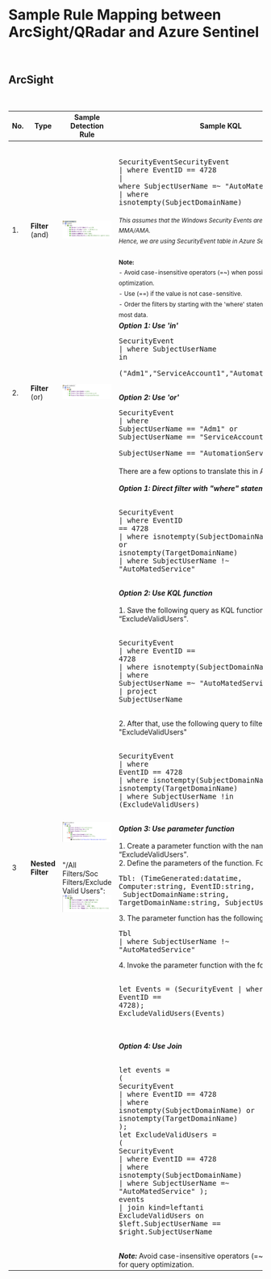 <h1>Sample Rule Mapping between ArcSight/QRadar and Azure Sentinel</h1>
<br />
<h2>ArcSight</h2>
<br />

| No. 	| Type         	| Sample Detection Rule                       	| Sample KQL 	| Reference      	|
|-----	|--------------	|---------------------------------------------	|------------	|----------------	|
| 1.   	| **Filter** (and) 	| <img src="media/caf5e11a5e0d7ed6dcc675c0caaaf7aa.png"> 	| <br><pre>SecurityEventSecurityEvent<br>\| where EventID == 4728<br>\| where SubjectUserName =~ "AutoMatedService"<br>\| where isnotempty(SubjectDomainName)</pre><sub> *This assumes that the Windows Security Events are collected via MMA/AMA.<br> Hence, we are using SecurityEvent table in Azure Sentinel.*<br><br>**Note:** <br> - Avoid case-insensitive operators (=~) when possible for query optimization. <br> - Use (==) if the value is not case-sensitive.<br> - Order the filters by starting with the 'where' statement that filter out the most data.</sub> | <sub> [String Operators](https://docs.microsoft.com/en-us/azure/data-explorer/kusto/query/datatypes-string-operators#operators-on-strings)<br/>[Numerical Operators](https://docs.microsoft.com/en-us/azure/data-explorer/kusto/query/numoperators)<br/>[ago](https://docs.microsoft.com/en-us/azure/data-explorer/kusto/query/agofunction)<br/>[Datetime/timespan arithmetric](https://docs.microsoft.com/en-us/azure/data-explorer/kusto/query/datetime-timespan-arithmetic)<br/>[between](https://docs.microsoft.com/en-us/azure/data-explorer/kusto/query/betweenoperator)<br/>[now](https://docs.microsoft.com/en-us/azure/data-explorer/kusto/query/nowfunction)<br/> [parse](https://docs.microsoft.com/en-us/azure/data-explorer/kusto/query/parseoperator)<br/>[extract](https://docs.microsoft.com/en-us/azure/data-explorer/kusto/query/extractfunction)<br/>[parse_json](https://docs.microsoft.com/en-us/azure/data-explorer/kusto/query/parsejsonfunction)<br/>[parse_csv](https://docs.microsoft.com/en-us/azure/data-explorer/kusto/query/parsecsvfunction)<br/>[parse_path](https://docs.microsoft.com/en-us/azure/data-explorer/kusto/query/parsepathfunction)<br/>[parse_url](https://docs.microsoft.com/en-us/azure/data-explorer/kusto/query/parseurlfunction) </sub>	
| 2.    | **Filter** (or)   | <img src="media/cf7c4ef2bf29e136988353de1355bec2.png">  |***Option 1: Use 'in'***<br><pre>SecurityEvent<br>\| where SubjectUserName in<br> ("Adm1","ServiceAccount1","AutomationServices")</pre><br>***Option 2: Use 'or'***<br><pre>SecurityEvent<br>\| where SubjectUserName == "Adm1" or <br>SubjectUserName == "ServiceAccount1" or <br>SubjectUserName == "AutomationServices"</pre> | <sub> [String Operators](https://docs.microsoft.com/en-us/azure/data-explorer/kusto/query/datatypes-string-operators#operators-on-strings)<br/>[in](https://docs.microsoft.com/en-us/azure/data-explorer/kusto/query/inoperator) </sub> 
| 3   | **Nested Filter**  |  ![](media/e287eb056812ee240fe572a28d809393.png)<br/><br/><br/>"/All Filters/Soc Filters/Exclude Valid Users":  ![](media/86656cdcececce6b6c45d4db3f8b15e1.png) | There are a few options to translate this in Azure Sentinel:<br/><br/>***Option 1: Direct filter with "where" statement***<br/><br/><pre>SecurityEvent<br/>\| where EventID == 4728 <br/>\| where isnotempty(SubjectDomainName) <br/>or isnotempty(TargetDomainName) <br/>\| where SubjectUserName !\~ "AutoMatedService"</pre><br/>***Option 2: Use KQL function***<br/><br/>  1. Save the following query as KQL function with the alias of “ExcludeValidUsers”.<br/><br/><pre>SecurityEvent<br/>\| where EventID == 4728<br/>\| where isnotempty(SubjectDomainName)<br/>\| where SubjectUserName =\~ "AutoMatedService"<br/>\| project SubjectUserName</pre><br/>  2. After that, use the following query to filter "ExcludeValidUsers"<br/><br/><pre>SecurityEvent<br/>\| where EventID == 4728<br/>\| where isnotempty(SubjectDomainName) or isnotempty(TargetDomainName)<br/>\| where SubjectUserName !in (ExcludeValidUsers)</pre><br/>***Option 3: Use parameter function***<br/><br/> 1. Create a parameter function with the name and alias of “ExcludeValidUsers”.<br/>  2. Define the parameters of the function. For example,<br/><pre>Tbl: (TimeGenerated:datatime, Computer:string, EventID:string,<br> SubjectDomainName:string, TargetDomainName:string, SubjectUserName:string)</pre>  3. The parameter function has the following query:<pre>Tbl<br/>\| where SubjectUserName !\~ "AutoMatedService"</pre> 4. Invoke the parameter function with the following query:<br/><br/> <pre>let Events = (SecurityEvent \| where EventID == 4728);<br/>ExcludeValidUsers(Events)</pre><br/><br/>***Option 4: Use Join***<br/><br/><pre>let events = (<br/>SecurityEvent<br/>\| where EventID == 4728<br/>\| where isnotempty(SubjectDomainName) or isnotempty(TargetDomainName)<br/>);<br/>let ExcludeValidUsers = (<br/>SecurityEvent<br/>\| where EventID == 4728<br/>\| where isnotempty(SubjectDomainName)<br/>\| where SubjectUserName =\~ "AutoMatedService" );<br/>events<br/>\| join kind=leftanti ExcludeValidUsers on <br>\$left.SubjectUserName == \$right.SubjectUserName</pre><br/>***Note:*** Avoid case-insensitive operators (=\~) when possible for query optimization.   |<sub>  [Sample KQL function](https://techcommunity.microsoft.com/t5/azure-sentinel/using-kql-functions-to-speed-up-analysis-in-azure-sentinel/ba-p/712381)<br/>[Sample Parameter function](../../../Downloads/Enriching%20Windows%20Security%20Events%20with%20Parameterized%20Function%20-%20Microsoft%20Tech%20Community)<br/>[Join](https://docs.microsoft.com/en-us/azure/data-explorer/kusto/query/joinoperator?pivots=azuredataexplorer)<br/>[where](https://docs.microsoft.com/en-us/azure/data-explorer/kusto/query/whereoperator)</sub>   
